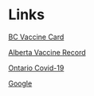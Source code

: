 # Links

[BC Vaccine Card](https://www.healthgateway.gov.bc.ca/vaccinecard)

[Alberta Vaccine Record](https://www.albertavaccinerecord.ca/)

[Ontario Covid-19](https://covid19.ontariohealth.ca/)

[Google](https://www.google.com/)
